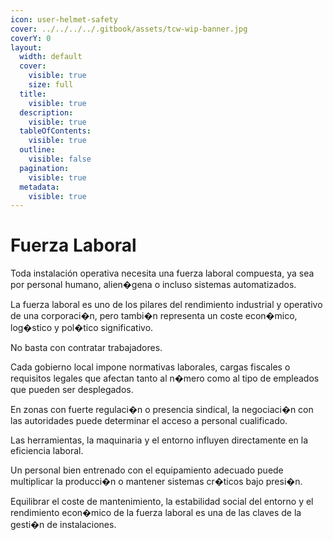 ```yaml
---
icon: user-helmet-safety
cover: ../../../../.gitbook/assets/tcw-wip-banner.jpg
coverY: 0
layout:
  width: default
  cover:
    visible: true
    size: full
  title:
    visible: true
  description:
    visible: true
  tableOfContents:
    visible: true
  outline:
    visible: false
  pagination:
    visible: true
  metadata:
    visible: true
---
```


# Fuerza Laboral

Toda instalación operativa necesita una fuerza laboral compuesta, ya sea por personal humano, alien�gena o incluso sistemas automatizados.

La fuerza laboral es uno de los pilares del rendimiento industrial y operativo de una corporaci�n, pero tambi�n representa un coste econ�mico, log�stico y pol�tico significativo.

No basta con contratar trabajadores.

Cada gobierno local impone normativas laborales, cargas fiscales o requisitos legales que afectan tanto al n�mero como al tipo de empleados que pueden ser desplegados.

En zonas con fuerte regulaci�n o presencia sindical, la negociaci�n con las autoridades puede determinar el acceso a personal cualificado.

Las herramientas, la maquinaria y el entorno influyen directamente en la eficiencia laboral.

Un personal bien entrenado con el equipamiento adecuado puede multiplicar la producci�n o mantener sistemas cr�ticos bajo presi�n.

Equilibrar el coste de mantenimiento, la estabilidad social del entorno y el rendimiento econ�mico de la fuerza laboral es una de las claves de la gesti�n de instalaciones.

